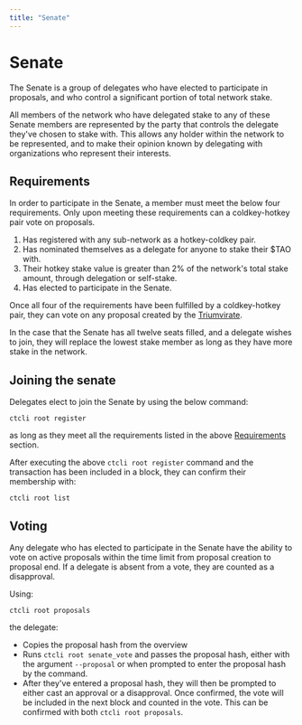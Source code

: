```yaml
---
title: "Senate"
---
```


# Senate

The Senate is a group of delegates who have elected to participate in proposals, and who control a significant portion of total network stake. 

All members of the network who have delegated stake to any of these Senate members are represented by the party that controls the delegate they've chosen to stake with. This allows any holder within the network to be represented, and to make their opinion known by delegating with organizations who represent their interests.

## Requirements

In order to participate in the Senate, a member must meet the below four requirements. Only upon meeting these requirements can a coldkey-hotkey pair vote on proposals.

1. Has registered with any sub-network as a hotkey-coldkey pair.
2. Has nominated themselves as a delegate for anyone to stake their $TAO with.
3. Their hotkey stake value is greater than 2% of the network's total stake amount, through delegation or self-stake.
4. Has elected to participate in the Senate.

Once all four of the requirements have been fulfilled by a coldkey-hotkey pair, they can vote on any proposal created by the [Triumvirate](glossary#triumvirate).

In the case that the Senate has all twelve seats filled, and a delegate wishes to join, they will replace the lowest stake member as long as they have more stake in the network.

## Joining the senate

Delegates elect to join the Senate by using the below command:

```
ctcli root register
```
as long as they meet all the requirements listed in the above [Requirements](#requirements) section.

After executing the above `ctcli root register` command and the transaction has been included in a block, they can confirm their membership with:
```
ctcli root list
```

## Voting

Any delegate who has elected to participate in the Senate have the ability to vote on active proposals within the time limit from proposal creation to proposal end. If a delegate is absent from a vote, they are counted as a disapproval.

Using:
```
ctcli root proposals
```
the delegate:
- Copies the proposal hash from the overview
- Runs `ctcli root senate_vote` and passes the proposal hash, either with the argument `--proposal` or when prompted to enter the proposal hash by the command. 
- After they've entered a proposal hash, they will then be prompted to either cast an approval or a disapproval. Once confirmed, the vote will be included in the next block and counted in the vote. This can be confirmed with both `ctcli root proposals`.